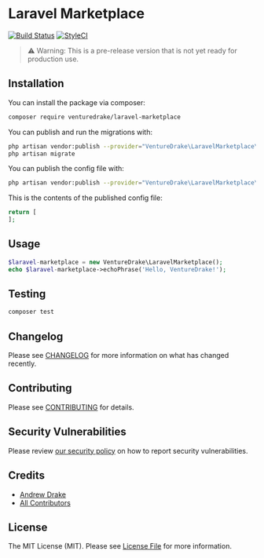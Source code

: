 # Laravel Marketplace

<!--- [![Latest Version on Packagist](https://img.shields.io/packagist/v/venturedrake/laravel-marketplace.svg?style=flat-square)](https://packagist.org/packages/venturedrake/laravel-marketplace) --->
[![Build Status](https://travis-ci.com/venturedrake/laravel-marketplace.svg?branch=master)](https://travis-ci.com/venturedrake/laravel-marketplace)
[![StyleCI](https://github.styleci.io/repos/310991233/shield?branch=master)](https://github.styleci.io/repos/310991233?branch=master)
<!--- [![GitHub Tests Action Status](https://img.shields.io/github/workflow/status/venturedrake/laravel-marketplace/run-tests?label=tests)](https://github.com/venturedrake/laravel-marketplace/actions?query=workflow%3Arun-tests+branch%3Amaster)
[![Total Downloads](https://img.shields.io/packagist/dt/venturedrake/laravel-marketplace.svg?style=flat-square)](https://packagist.org/packages/venturedrake/laravel-marketplace) --->

> ⚠️ Warning: This is a pre-release version that is not yet ready for production use.

## Installation

You can install the package via composer:

```bash
composer require venturedrake/laravel-marketplace
```

You can publish and run the migrations with:

```bash
php artisan vendor:publish --provider="VentureDrake\LaravelMarketplace\LaravelMarketplaceServiceProvider" --tag="migrations"
php artisan migrate
```

You can publish the config file with:
```bash
php artisan vendor:publish --provider="VentureDrake\LaravelMarketplace\LaravelMarketplaceServiceProvider" --tag="config"
```

This is the contents of the published config file:

```php
return [
];
```

## Usage

``` php
$laravel-marketplace = new VentureDrake\LaravelMarketplace();
echo $laravel-marketplace->echoPhrase('Hello, VentureDrake!');
```

## Testing

``` bash
composer test
```

## Changelog

Please see [CHANGELOG](CHANGELOG.md) for more information on what has changed recently.

## Contributing

Please see [CONTRIBUTING](.github/CONTRIBUTING.md) for details.

## Security Vulnerabilities

Please review [our security policy](../../security/policy) on how to report security vulnerabilities.

## Credits

- [Andrew Drake](https://github.com/AndrewDrake)
- [All Contributors](../../contributors)

## License

The MIT License (MIT). Please see [License File](LICENSE.md) for more information.
